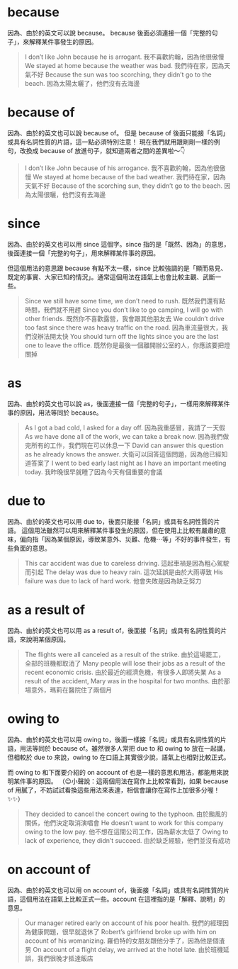# because
因為、由於的英文可以說 because。
because 後面必須連接一個「完整的句子」，來解釋某件事發生的原因。
 
>I don’t like John because he is arrogant.
我不喜歡約翰，因為他很傲慢
We stayed at home because the weather was bad.
我們待在家，因為天氣不好
Because the sun was too scorching, they didn’t go to the beach.
因為太陽太曬了，他們沒有去海邊

# because of
因為、由於的英文也可以說 because of。
但是 because of  後面只能接「名詞」或具有名詞性質的片語，這一點必須特別注意！
現在我們就用跟剛剛一樣的例句，改換成 because of 放進句子，就知道兩者之間的差異啦～👇

>I don’t like John because of his arrogance.
我不喜歡約翰，因為他很傲慢
We stayed at home because of the bad weather.
我們待在家，因為天氣不好
Because of the scorching sun, they didn’t go to the beach.
因為太陽很曬，他們沒有去海邊

# since
因為、由於的英文也可以用 since 這個字。since 指的是「既然、因為」的意思，後面連接一個「完整的句子」，用來解釋某件事的原因。

但這個用法的意思跟 because 有點不太一樣，since 比較強調的是「顯而易見、既定的事實、大家已知的情況」。通常這個用法在語氣上也會比較主觀、武斷一些。

>Since we still have some time, we don’t need to rush.
既然我們還有點時間，我們就不用趕
Since you don’t like to go camping, I will go with other friends.
既然你不喜歡露營，我會跟其他朋友去
We couldn’t drive too fast since there was heavy traffic on the road.
因為車流量很大，我們沒辦法開太快
You should turn off the lights since you are the last one to leave the office.
既然你是最後一個離開辦公室的人，你應該要把燈關掉

# as
因為、由於的英文也可以說 as，後面連接一個「完整的句子」，一樣用來解釋某件事的原因，用法等同於 because。

>As I got a bad cold, I asked for a day off.
因為我重感冒，我請了一天假
As we have done all of the work, we can take a break now.
因為我們做完所有的工作，我們現在可以休息一下
David can answer this question as he already knows the answer.
大衛可以回答這個問題，因為他已經知道答案了
I went to bed early last night as I have an important meeting today.
我昨晚很早就睡了因為今天有個重要的會議

# due to
因為、由於的英文也可以用 due to，後面只能接「名詞」或具有名詞性質的片語。
這個用法雖然可以用來解釋某件事發生的原因，但在使用上比較有嚴肅的意味，偏向指「因為某個原因，導致某意外、災難、危機⋯等」不好的事件發生，有些負面的意思。

>This car accident was due to careless driving.
這起車禍是因為粗心駕駛而引起
The delay was due to heavy rain.
這次延誤是由於大雨導致
His failure was due to lack of hard work.
他會失敗是因為缺乏努力

# as a result of
因為、由於的英文也可以用 as a result of，後面接「名詞」或具有名詞性質的片語，來說明某個原因。

>The flights were all canceled as a result of the strike.
由於這場罷工，全部的班機都取消了
Many people will lose their jobs as a result of the recent economic crisis.
由於最近的經濟危機，有很多人即將失業
As a result of the accident, Mary was in the hospital for two months.
由於那場意外，瑪莉在醫院住了兩個月

# owing to
因為、由於的英文也可以用 owing to，後面一樣接「名詞」或具有名詞性質的片語，用法等同於 because of。雖然很多人常把 due to 和 owing to 放在一起講，但相較於 due to 來說，owing to 在口語上其實很少說，語氣上也相對比較正式。

而 owing to 和下面要介紹的 on account of 也是一樣的意思和用法，都能用來說明某件事的原因。
（😉小聲說：這兩個用法在寫作上比較常看到，如果 because of 用膩了，不妨試試看換這些用法來表達，相信會讓你在寫作上加很多分喔！✨✨）

>They decided to cancel the concert owing to the typhoon.
由於颱風的關係，他們決定取消演唱會
He doesn’t want to work for this company owing to the low pay.
他不想在這間公司工作，因為薪水太低了
Owing to lack of experience, they didn’t succeed.
由於缺乏經驗，他們並沒有成功

# on account of
因為、由於的英文也可以用 on account of，後面接「名詞」或具有名詞性質的片語，這個用法在語氣上比較正式一些。account 在這裡指的是「解釋、說明」的意思。

>Our manager retired early on account of his poor health.
我們的經理因為健康問題，很早就退休了
Robert’s girlfriend broke up with him on account of his womanizing.
羅伯特的女朋友跟他分手了，因為他是個渣男
On account of a flight delay, we arrived at the hotel late.
由於班機延誤，我們很晚才抵達飯店